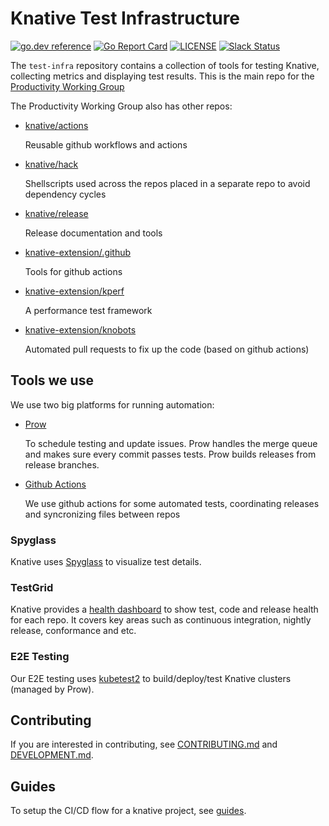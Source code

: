 # Knative Test Infrastructure

[![go.dev reference](https://img.shields.io/badge/go.dev-reference-007d9c?logo=go&logoColor=white)](https://pkg.go.dev/github.com/knative/test-infra)
[![Go Report Card](https://goreportcard.com/badge/knative/test-infra)](https://goreportcard.com/report/knative/test-infra)
[![LICENSE](https://img.shields.io/github/license/knative/test-infra.svg)](https://github.com/knative/test-infra/blob/main/LICENSE)
[![Slack Status](https://img.shields.io/badge/slack-join_chat-white.svg?logo=slack&style=social)](https://knative.slack.com/archives/CCSNR4FCH)

The `test-infra` repository contains a collection of tools for testing Knative,
collecting metrics and displaying test results.
This is the main repo for the [Productivity Working Group](https://github.com/knative/community/blob/main/working-groups/WORKING-GROUPS.md#productivity)

The Productivity Working Group also has other repos:
- [knative/actions](https://github.com/knative/actions)

  Reusable github workflows and actions

- [knative/hack](https://github.com/knative/hack)

  Shellscripts used across the repos placed in a separate repo to avoid
  dependency cycles

- [knative/release](https://github.com/knative/release)

  Release documentation and tools

- [knative-extension/.github](https://github.com/knative-extension/.github)

  Tools for github actions

- [knative-extension/kperf](https://github.com/knative-extension/kperf)

  A performance test framework

- [knative-extension/knobots](https://github.com/knative-extension/knobots)

  Automated pull requests to fix up the code (based on github actions)

## Tools we use

We use two big platforms for running automation:
- [Prow](https://github.com/kubernetes/test-infra/tree/master/prow)

  To schedule testing and update issues. Prow handles the merge queue
  and makes sure every commit passes tests. Prow builds releases from release branches.

- [Github Actions](https://docs.github.com/en/actions)

  We use github actions for some automated tests, coordinating releases
  and syncronizing files between repos

<!-- TODO: As an improvement for the architecture section maybe mention how
the tools fit together -->

### Spyglass

Knative uses
[Spyglass](https://github.com/kubernetes/test-infra/tree/master/prow/spyglass)
to visualize test details.

### TestGrid

Knative provides a [health dashboard](https://testgrid.knative.dev/) to show
test, code and release health for each repo. It covers key areas such as
continuous integration, nightly release, conformance and etc.

### E2E Testing

Our E2E testing uses
[kubetest2](https://github.com/kubernetes-sigs/kubetest2) to
build/deploy/test Knative clusters (managed by Prow).

## Contributing

If you are interested in contributing, see [CONTRIBUTING.md](./CONTRIBUTING.md)
and [DEVELOPMENT.md](./DEVELOPMENT.md).

## Guides

To setup the CI/CD flow for a knative project, see [guides](./guides/README.md).
